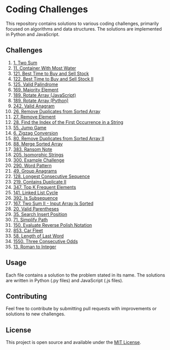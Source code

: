 # Coding Challenges

This repository contains solutions to various coding challenges, primarily focused on algorithms and data structures. The solutions are implemented in Python and JavaScript.

## Challenges

1. [1. Two Sum](1.%20Two%20Sum.py)
2. [11. Container With Most Water](11.%20Container%20With%20Most%20Water.py)
3. [121. Best Time to Buy and Sell Stock](121.%20Best%20Time%20to%20Buy%20and%20Sell%20Stock.py)
4. [122. Best Time to Buy and Sell Stock II](122.%20Best%20Time%20to%20Buy%20and%20Sell%20Stock%20II.py)
5. [125. Valid Palindrome](125.%20Valid%20Palindrome.py)
6. [169. Majority Element](169.%20Majority%20Element.py)
7. [189. Rotate Array (JavaScript)](189.%20Rotate%20Array.js)
8. [189. Rotate Array (Python)](189.%20Rotate%20Array.py)
9. [242. Valid Anagram](242.%20Valid%20Anagram.py)
10. [26. Remove Duplicates from Sorted Array](26.%20Remove%20Duplicates%20from%20Sorted%20Array.py)
11. [27. Remove Element](27.%20Remove%20Element.py)
12. [28. Find the Index of the First Occurrence in a String](28.%20Find%20the%20Index%20of%20the%20First%20Occurrence%20in%20a%20String.py)
13. [55. Jump Game](55.%20Jump%20Game.py)
14. [6. Zigzag Conversion](6.%20Zigzag%20Conversion.py)
15. [80. Remove Duplicates from Sorted Array II](80.%20Remove%20Duplicates%20from%20Sorted%20Array%20II.py)
16. [88. Merge Sorted Array](88.%20Merge%20Sorted%20Array.py)
17. [383. Ransom Note](383.%20Ransom%20Note.py)
18. [205. Isomorphic Strings](205.%20Isomorphic%20Strings.py)
19. [300. Example Challenge](300.%20Example%20Challenge.py)
20. [290. Word Pattern](290.%20Word%20Pattern.py)
21. [49. Group Anagrams](49.%20Group%20Anagrams.py)
22. [128. Longest Consecutive Sequence](128.%20Longest%20Consecutive%20Sequence.py)
23. [219. Contains Duplicate II](219.%20Contains%20Duplicate%20II.py)
24. [347. Top K Frequent Elements](347.%20Top%20K%20Frequent%20Elements.py)
25. [141. Linked List Cycle](141.%20Linked%20List%20Cycle.py)
26. [392. Is Subsequence](392.%20Is%20Subsequence.py)
27. [167. Two Sum II - Input Array Is Sorted](167.%20Two%20Sum%20II%20-%20Input%20Array%20Is%20Sorted.py)
28. [20. Valid Parentheses](20.%20Valid%20Parentheses.py)
29. [35. Search Insert Position](35.%20Search%20Insert%20Position.py)
30. [71. Simplify Path](71.%20Simplify%20Path.py)
31. [150. Evaluate Reverse Polish Notation](150.%20Evaluate%20Reverse%20Polish%20Notation.py)
32. [853. Car Fleet](853.%20Car%20Fleet.py)
33. [58. Length of Last Word](58.%20Length%20of%20Last%20Word.py)
34. [1550. Three Consecutive Odds](1550.%20Three%20Consecutive%20Odds.py)
35. [13. Roman to Integer](13.%20Roman%20to%20Integer.py)

## Usage

Each file contains a solution to the problem stated in its name. The solutions are written in Python (.py files) and JavaScript (.js files).

## Contributing

Feel free to contribute by submitting pull requests with improvements or solutions to new challenges.

## License

This project is open source and available under the [MIT License](LICENSE).